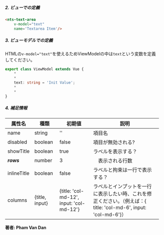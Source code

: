 ##### 2. ビューでの定義

```html
<nts-text-area
    v-model="text"
    name='Textarea Item'/>
```

##### 3. ビューモデルでの定義

HTMLの`v-model="text"`を使えるためViewModelの中は`text`という変数を定義してください。  

```ts
export class ViewModel extends Vue {
    *
    *
    text: string = 'Init Value';
    *
    *
}
```
##### 4. 補足情報

| 属性名| 種類 | 初期値 | 説明 |
| --------------|------| -------- | ------|
| name | string | '' | 項目名 |
| disabled | boolean | false | 項目が無効される? |
| showTitle | boolean | true | ラベルを表示する？ |
| ***rows*** | number| 3 |　表示される行数 |
| inlineTitle | boolean | false | ラベルと拘束は一行で表示する？ |
| columns | {title, input} | {title: 'col-md-12', input: 'col-md-12'} | ラベルとインプットを一行に表示したい時、これを修正ください。（例えば：{ title: 'col-md-6', input: 'col-md-6'}）|

**著者: Pham Van Dan**

